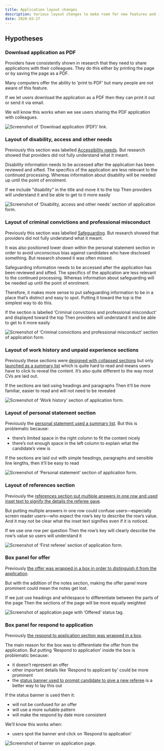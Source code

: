 ```yaml
---
title: Application layout changes
description: Various layout changes to make room for new features and improve existing ones
date: 2020-03-27
---
```


## Hypotheses

### Download application as PDF

Providers have consistently shown in research that they need to share applications with their colleagues. They do this either by printing the page or by saving the page as a PDF.

Many computers offer the ability to ‘print to PDF’ but many people are not aware of this feature.

If we let users download the application as a PDF then they can print it out or send it via email.

We will know this works when we see users sharing the PDF application with colleagues.

![Screenshot of ‘Download application (PDF)’ link.](download.png)

### Layout of disability, access and other needs

Previously this section was labelled [Accessibility needs](/manage-teacher-training-applications/offer-panel#offer-panel-new). But research showed that providers did not fully understand what it meant.

Disability information needs to be accessed after the application has been reviewed and sifted. The specifics of the application are less relevant to the continued processing. Whereas information about disability will be needed up until the point of enrolment.

If we include "disability" in the title and move it to the top
Then providers will understand it and be able to get to it more easily

![Screenshot of ‘Disability, access and other needs’ section of application form.](disability.png)

### Layout of criminal convictions and professional misconduct

Previously this section was labelled [Safeguarding](/manage-teacher-training-applications/offer-panel#offer-panel-new). But research showed that providers did not fully understand what it meant.

It was also positioned lower down within the personal statement section in order to avoid unconscious bias against candidates who have disclosed something. But research showed it was often missed.

Safeguarding information needs to be accessed after the application has been reviewed and sifted. The specifics of the application are less relevant to the continued processing. Whereas information about safeguarding will be needed up until the point of enrolment.

Therefore, it makes more sense to put safeguarding information to be in a place that’s distinct and easy to spot. Putting it toward the top is the simplest way to do this.

If the section is labelled ‘Criminal convictions and professional misconduct’ and displayed toward the top
Then providers will understand it and be able to get to it more easily

![Screenshot of ‘Criminal convictions and professional misconduct’ section of application form.](criminal-convictions.png)

### Layout of work history and unpaid experience sections

Previously these sections were [designed with collapsed sections](/manage-teacher-training-applications/offer-panel#offer-panel-new) but only [launched as a summary list](/manage-teacher-training-applications/as-launched-26-nov-2019#application-with-offer) which is quite hard to read and means users have to click to reveal the content. It’s also quite different to the way most CVs are laid out.

If the sections are laid using headings and paragraphs
Then it’ll be more familiar, easier to read and will not need to be revealed

![Screenshot of ‘Work history’ section of application form.](work-history.png)

### Layout of personal statement section

Previously the [personal statement used a summary list](/manage-teacher-training-applications/offer-panel#offer-panel-new). But this is problematic because:

- there’s limited space in the right column to fit the content nicely
- there’s not enough space in the left column to explain what the candidate’s view is

If the sections are laid out with simple headings, paragraphs and sensible line lengths, then it’ll be easy to read

![Screenshot of ‘Personal statement’ section of application form.](personal-statement.png)

### Layout of references section

Previously the [references section put multiple answers in one row and used inset text to signify the details the referee gave](/apply-for-teacher-training/give-a-reference-second-iteration#provider-view-with-amended-relationshipw).

But putting multiple answers in one row could confuse users—especially screen reader users—who expect the row’s key to describe the row’s value. And it may not be clear what the inset text signifies even if it is noticed.

If we use one row per question
Then the row’s key will clearly describe the row’s value so users will understand it

![Screenshot of ‘First referee’ section of application form.](references.png)

### Box panel for offer

Previously [the offer was wrapped in a box in order to distinguish it from the application](/manage-teacher-training-applications/offer-panel#offer-panel-offered).

But with the addition of the notes section, making the offer panel more prominent could mean the notes get lost.

If we just use headings and whitespace to differentiate between the parts of the page
Then the sections of the page will be more equally weighted

![Screenshot of application page with ‘Offered’ status tag.](offer.png)

### Box panel for respond to application

Previously [the respond to application section was wrapped in a box](/manage-teacher-training-applications/offer-panel#offer-panel-new).

The main reason for the box was to differentiate the offer from the application. But putting ‘Respond to application’ inside the box is problematic because:

- it doesn’t represent an offer
- other important details like ‘Respond to applicant by’ could be more prominent
- the [status banner used to prompt candidate to give a new referee](/apply-for-teacher-training/add-a-new-referee#application-dashboard-with-warning) is a better way to lay this out

If the status banner is used then it:

- will not be confused for an offer
- will use a more suitable pattern
- will make the respond by date more consistent

We’ll know this works when:

- users spot the banner and click on ‘Respond to application’

![Screenshot of banner on application page.](banner.png)
